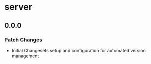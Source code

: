# server

## 0.0.0

### Patch Changes

- Initial Changesets setup and configuration for automated version management
